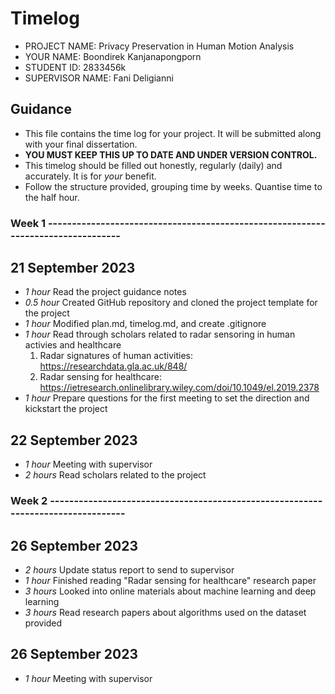 # Timelog

* PROJECT NAME: Privacy Preservation in Human Motion Analysis
* YOUR NAME: Boondirek Kanjanapongporn
* STUDENT ID: 2833456k
* SUPERVISOR NAME: Fani Deligianni

## Guidance

* This file contains the time log for your project. It will be submitted along with your final dissertation.
* **YOU MUST KEEP THIS UP TO DATE AND UNDER VERSION CONTROL.**
* This timelog should be filled out honestly, regularly (daily) and accurately. It is for *your* benefit.
* Follow the structure provided, grouping time by weeks.  Quantise time to the half hour.

### Week 1 ---------------------------------------------------------------------------------

## 21 September 2023
* *1 hour* Read the project guidance notes
* *0.5 hour* Created GitHub repository and cloned the project template for the project
* *1 hour* Modified plan.md, timelog.md, and create .gitignore
* *1 hour* Read through scholars related to radar sensoring in human activies and healthcare
    1. Radar signatures of human activities: https://researchdata.gla.ac.uk/848/
    2. Radar sensing for healthcare: https://ietresearch.onlinelibrary.wiley.com/doi/10.1049/el.2019.2378
* *1 hour* Prepare questions for the first meeting to set the direction and kickstart the project

## 22 September 2023
* *1 hour* Meeting with supervisor
* *2 hours* Read scholars related to the project

### Week 2 ---------------------------------------------------------------------------------

## 26 September 2023
* *2 hours* Update status report to send to supervisor
* *1 hour* Finished reading "Radar sensing for healthcare" research paper
* *3 hours* Looked into online materials about machine learning and deep learning
* *3 hours* Read research papers about algorithms used on the dataset provided

## 26 September 2023
* *1 hour* Meeting with supervisor